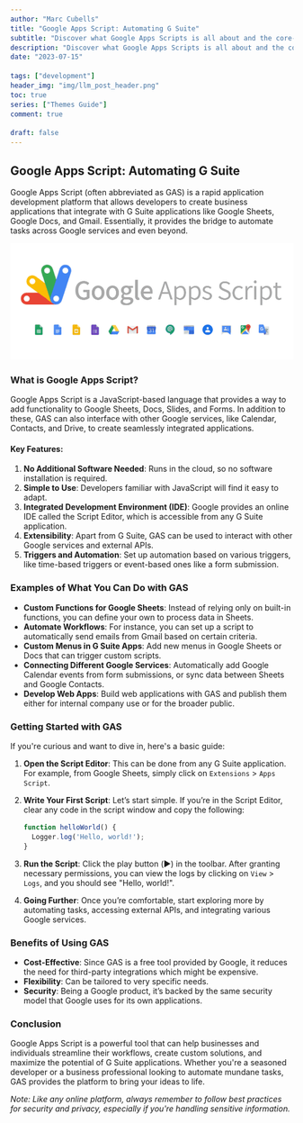 ```yaml
---
author: "Marc Cubells"
title: "Google Apps Script: Automating G Suite"
subtitle: "Discover what Google Apps Scripts is all about and the core-concepts behind it"
description: "Discover what Google Apps Scripts is all about and the core-concepts behind it"
date: "2023-07-15"

tags: ["development"]
header_img: "img/llm_post_header.png"
toc: true
series: ["Themes Guide"]
comment: true

draft: false
---
```


## Google Apps Script: Automating G Suite

Google Apps Script (often abbreviated as GAS) is a rapid application development platform that allows developers to create business applications that integrate with G Suite applications like Google Sheets, Google Docs, and Gmail. Essentially, it provides the bridge to automate tasks across Google services and even beyond.

![](featured-image.png)

### **What is Google Apps Script?**

Google Apps Script is a JavaScript-based language that provides a way to add functionality to Google Sheets, Docs, Slides, and Forms. In addition to these, GAS can also interface with other Google services, like Calendar, Contacts, and Drive, to create seamlessly integrated applications.

#### **Key Features:**

1. **No Additional Software Needed**: Runs in the cloud, so no software installation is required.
2. **Simple to Use**: Developers familiar with JavaScript will find it easy to adapt.
3. **Integrated Development Environment (IDE)**: Google provides an online IDE called the Script Editor, which is accessible from any G Suite application.
4. **Extensibility**: Apart from G Suite, GAS can be used to interact with other Google services and external APIs.
5. **Triggers and Automation**: Set up automation based on various triggers, like time-based triggers or event-based ones like a form submission.

### **Examples of What You Can Do with GAS**

- **Custom Functions for Google Sheets**: Instead of relying only on built-in functions, you can define your own to process data in Sheets.
- **Automate Workflows**: For instance, you can set up a script to automatically send emails from Gmail based on certain criteria.
- **Custom Menus in G Suite Apps**: Add new menus in Google Sheets or Docs that can trigger custom scripts.
- **Connecting Different Google Services**: Automatically add Google Calendar events from form submissions, or sync data between Sheets and Google Contacts.
- **Develop Web Apps**: Build web applications with GAS and publish them either for internal company use or for the broader public.

### **Getting Started with GAS**

If you're curious and want to dive in, here's a basic guide:

1. **Open the Script Editor**: This can be done from any G Suite application. For example, from Google Sheets, simply click on `Extensions` > `Apps Script`.
2. **Write Your First Script**: Let’s start simple. If you’re in the Script Editor, clear any code in the script window and copy the following:

    ```javascript
    function helloWorld() {
      Logger.log('Hello, world!');
    }
    ```

3. **Run the Script**: Click the play button (▶️) in the toolbar. After granting necessary permissions, you can view the logs by clicking on `View` > `Logs`, and you should see "Hello, world!".

4. **Going Further**: Once you’re comfortable, start exploring more by automating tasks, accessing external APIs, and integrating various Google services.

### **Benefits of Using GAS**

- **Cost-Effective**: Since GAS is a free tool provided by Google, it reduces the need for third-party integrations which might be expensive.
- **Flexibility**: Can be tailored to very specific needs.
- **Security**: Being a Google product, it’s backed by the same security model that Google uses for its own applications.

### **Conclusion**

Google Apps Script is a powerful tool that can help businesses and individuals streamline their workflows, create custom solutions, and maximize the potential of G Suite applications. Whether you're a seasoned developer or a business professional looking to automate mundane tasks, GAS provides the platform to bring your ideas to life.

_Note: Like any online platform, always remember to follow best practices for security and privacy, especially if you're handling sensitive information._
